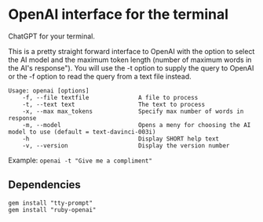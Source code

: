 # OpenAI interface for the terminal

ChatGPT for your terminal.

This is a pretty straight forward interface to OpenAI with the option to
select the AI model and the maximum token length (number of maximum words in
the AI's response"). You will use the -t option to supply the query to OpenAI
or the -f option to read the query from a text file instead.

```
Usage: openai [options]
    -f, --file textfile              A file to process
    -t, --text text                  The text to process
    -x, --max max_tokens             Specify max number of words in response
    -m, --model                      Opens a meny for choosing the AI model to use (default = text-davinci-003i)
    -h                               Display SHORT help text
    -v, --version                    Display the version number
```

Example: `openai -t "Give me a compliment"`

## Dependencies

```
gem install "tty-prompt"
gem install "ruby-openai"
```

